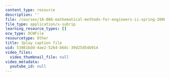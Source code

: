 ```yaml
---
content_type: resource
description: ''
file: /courses/18-086-mathematical-methods-for-engineers-ii-spring-2006/53861bdd4ae25264b68c39d25d54b914_j-C6QC5ufSw.vtt
file_type: application/x-subrip
learning_resource_types: []
ocw_type: OCWFile
resourcetype: Other
title: 3play caption file
uid: 53861bdd-4ae2-5264-b68c-39d25d54b914
video_files:
  video_thumbnail_file: null
video_metadata:
  youtube_id: null
---
```

